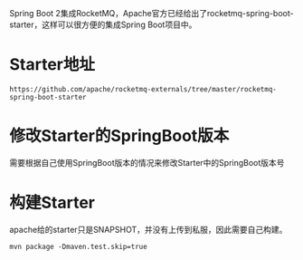 Spring Boot 2集成RocketMQ，Apache官方已经给出了rocketmq-spring-boot-starter，这样可以很方便的集成Spring Boot项目中。

# Starter地址

```
https://github.com/apache/rocketmq-externals/tree/master/rocketmq-spring-boot-starter
```
# 修改Starter的SpringBoot版本
需要根据自己使用SpringBoot版本的情况来修改Starter中的SpringBoot版本号
# 构建Starter

apache给的starter只是SNAPSHOT，并没有上传到私服，因此需要自己构建。
```
mvn package -Dmaven.test.skip=true
```